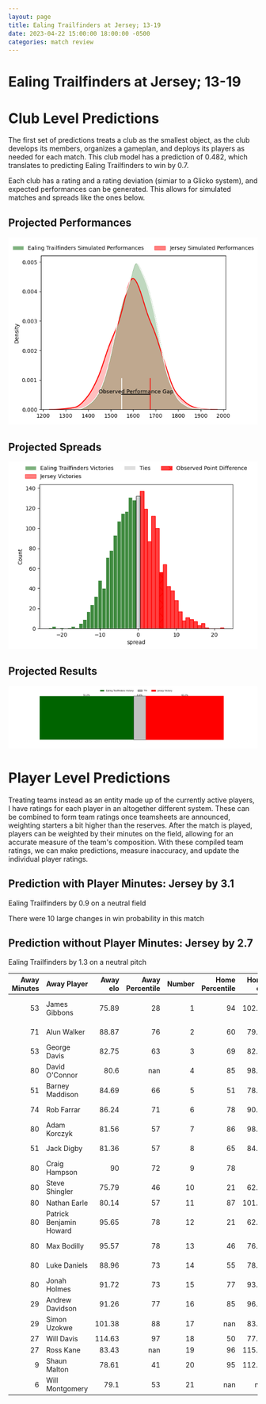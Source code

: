 ```yaml
---  
layout: page  
title: Ealing Trailfinders at Jersey; 13-19  
date: 2023-04-22 15:00:00 18:00:00 -0500  
categories: match review  
---
```

# Ealing Trailfinders at Jersey; 13-19

# Club Level Predictions


The first set of predictions treats a club as the smallest object, as the club develops its members, organizes a gameplan, and deploys its players as needed for each match. This club model has a prediction of 0.482, which translates to predicting Ealing Trailfinders to win by 0.7.

Each club has a rating and a rating deviation (simiar to a Glicko system), and expected performances can be generated. This allows for simulated matches and spreads like the ones below.
## Projected Performances


![Projected Performances](plots/performances_2023-04-22-Jersey-EalingTrailfinders.png)
## Projected Spreads


![Projected Spreads](plots/spreads_2023-04-22-Jersey-EalingTrailfinders.png)
## Projected Results


![Projected Results](plots/resultbar_2023-04-22-Jersey-EalingTrailfinders.png)
# Player Level Predictions


Treating teams instead as an entity made up of the currently active players, I have ratings for each player in an altogether different system. These can be combined to form team ratings once teamsheets are announced, weighting starters a bit higher than the reserves. After the match is played, players can be weighted by their minutes on the field, allowing for an accurate measure of the team's composition. With these compiled team ratings, we can make predictions, measure inaccuracy, and update the individual player ratings.
## Prediction with Player Minutes: Jersey by 3.1


Ealing Trailfinders by 0.9 on a neutral field

There were 10 large changes in win probability in this match
## Prediction without Player Minutes: Jersey by 2.7


Ealing Trailfinders by 1.3 on a neutral pitch



|   Away Minutes | Away Player             |   Away elo |   Away Percentile |   Number |   Home Percentile |   Home elo | Home Player                 |   Home Minutes |
|---------------:|:------------------------|-----------:|------------------:|---------:|------------------:|-----------:|:----------------------------|---------------:|
|             53 | James Gibbons           |      75.89 |                28 |        1 |                94 |     102.87 | Samuel Alexander Grahamslaw |             80 |
|             71 | Alun Walker             |      88.87 |                76 |        2 |                60 |      79.03 | James Hadfield              |             57 |
|             53 | George Davis            |      82.75 |                63 |        3 |                69 |      82.23 | Steven Longwell             |             57 |
|             80 | David O'Connor          |      80.6  |               nan |        4 |                85 |      98.73 | Sean O'Connor               |             57 |
|             51 | Barney Maddison         |      84.69 |                66 |        5 |                51 |      78.17 | Macauley Cook               |             80 |
|             74 | Rob Farrar              |      86.24 |                71 |        6 |                78 |      90.72 | James Andrew Dun            |             80 |
|             80 | Adam Korczyk            |      81.56 |                57 |        7 |                86 |      98.51 | Lewis Wynne                 |             80 |
|             51 | Jack Digby              |      81.36 |                57 |        8 |                65 |      84.95 | Alun Lawrence               |             80 |
|             80 | Craig Hampson           |      90    |                72 |        9 |                78 |      90    | James Mitchell              |             80 |
|             80 | Steve Shingler          |      75.79 |                46 |       10 |                21 |      62.97 | Russell Bennett             |             80 |
|             80 | Nathan Earle            |      80.14 |                57 |       11 |                87 |     101.84 | Tomi Lewis                  |             60 |
|             80 | Patrick Benjamin Howard |      95.65 |                78 |       12 |                21 |      62.48 | Jordan Holgate              |             67 |
|             80 | Max Bodilly             |      95.57 |                78 |       13 |                46 |      76.09 | Alex McHenry                |             80 |
|             80 | Luke Daniels            |      88.96 |                73 |       14 |                55 |      78.76 | Ben Woollett                |             80 |
|             80 | Jonah Holmes            |      91.72 |                73 |       15 |                77 |      93.91 | Brendan Owen                |             80 |
|             29 | Andrew Davidson         |      91.26 |                77 |       16 |                85 |      96.68 | Eoghan Clarke               |             23 |
|             29 | Simon Uzokwe            |     101.38 |                88 |       17 |               nan |      83.88 | Hamish Bain                 |             23 |
|             27 | Will Davis              |     114.63 |                97 |       18 |                50 |      77.53 | Adam Nicol                  |             23 |
|             27 | Ross Kane               |      83.43 |               nan |       19 |                96 |     115.51 | Will Brown                  |             20 |
|              9 | Shaun Malton            |      78.61 |                41 |       20 |                95 |     112.93 | Dan Barnes                  |             13 |
|              6 | Will Montgomery         |      79.1  |                53 |       21 |               nan |     nan    | nan                         |            nan |

